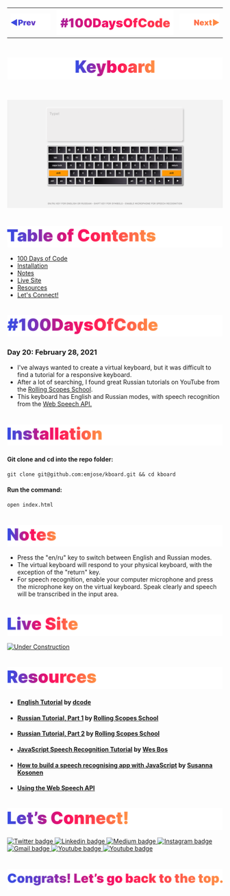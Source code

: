 <p id="header"><p>

<table><tr>
<td> <a href="https://github.com/emjose/calculator-vuejs/#header"><img src="assets/header-left.png" alt="previous" style="width: 200px;"/></a> </td>
<td> <a href="https://github.com/emjose/one-hundred/#header"><img src="assets/header-center.png" alt="100 days of code" style="width: 580px;"/></a> </td>
<td> <a href="https://github.com/emjose/slingshot/#header"><img src="assets/header-right.png" alt="next" style="width: 200px;"/></a> </td>
</tr></table>

<br>

<p id="project-title"><p>

<a href=#table-of-contents>![Keyboard](assets/inter-020-keyboard.png)</a> 

<br>

<a href="https://emjose.github.io/kboard/">![Keyboard](assets/preview-020-keyboard.png)</a> 

#

<p id="table-of-contents"><p>

<a href=#table-of-contents>![Table of Contents](assets/inter-toc.png)</a>  

- [100 Days of Code](#100days)
- [Installation](#installation)
- [Notes](#notes) 
- [Live Site](#live-site)
- [Resources](#resources)
- [Let's Connect!](#lets-connect) 

#

<p id="100days"><p>

<a href=#100days>![#100DaysOfCode](assets/inter-100hash.png)</a>  

### Day 20: February 28, 2021
- I've always wanted to create a virtual keyboard, but it was difficult to find a tutorial for a responsive keyboard.
- After a lot of searching, I found great Russian tutorials on YouTube from the <a href="https://www.youtube.com/channel/UC578nebW2Mn-mNgjEArGZug">Rolling Scopes School</a>.
- This keyboard has English and Russian modes, with speech recognition from the <a href="https://developer.mozilla.org/en-US/docs/Web/API/Web_Speech_API/Using_the_Web_Speech_API">Web Speech API.</a>

#

<p id="installation"><p>

<a href=#installation>![Installation](assets/inter-installation.png)</a>

#### Git clone and cd into the repo folder:
``` 
git clone git@github.com:emjose/kboard.git && cd kboard 
```
#### Run the command:
```
open index.html
```

#

<p id="notes"><p>

<a href=#notes>![Notes](assets/inter-notes.png)</a>

- Press the "en/ru" key to switch between English and Russian modes.
- The virtual keyboard will respond to your physical keyboard, with the exception of the "return" key.
- For speech recognition, enable your computer microphone and press the microphone key on the virtual keyboard. Speak clearly and speech will be transcribed in the input area.

#

<p id="live-site"><p>

<a href="https://emjose.github.io/kboard/">![Live Site](assets/inter-live-site.png)</a>  

<a href="https://emjose.github.io/kboard/">![Under Construction](assets/020-keyboard.gif)</a>

#

<p id="resources"><p>

<a href=#resources>![Resources](assets/inter-resources.png)</a>  

- #### [English Tutorial](https://youtu.be/N3cq0BHDMOY) by [dcode](https://www.youtube.com/channel/UCjX0FtIZBBVD3YoCcxnDC4g) 
  
- #### [Russian Tutorial, Part 1](https://youtu.be/nuQW_cBLR6Q) by [Rolling Scopes School](https://www.youtube.com/channel/UC578nebW2Mn-mNgjEArGZug)
  
- #### [Russian Tutorial, Part 2](https://youtu.be/dAxI351AhCg) by [Rolling Scopes School](https://www.youtube.com/channel/UC578nebW2Mn-mNgjEArGZug)

- #### [JavaScript Speech Recognition Tutorial](https://www.youtube.com/watch?v=0mJC0A72Fnw) by [Wes Bos](https://www.youtube.com/channel/UCoebwHSTvwalADTJhps0emA)

- #### [How to build a speech recognising app with JavaScript](https://medium.com/@susannakosonen/how-to-build-a-speech-recognising-app-with-javascript-1d5e5ba2c2c9) by [Susanna Kosonen](https://medium.com/@susannakosonen)

- #### [Using the Web Speech API](https://developer.mozilla.org/en-US/docs/Web/API/Web_Speech_API/Using_the_Web_Speech_API)
  
#

<p id="lets-connect"><p>

<a href=#lets-connect>![Let's Connect!](assets/inter-lets-connect.png)</a>

<p><a href="https://twitter.com/Emmanuel_Labor"><img src="https://img.shields.io/badge/twitter-%231DA1F2.svg?&style=for-the-badge&logo=twitter&logoColor=white" height=30 width=90 alt="Twitter badge"> <a href="https://www.linkedin.com/in/emmanuelpjose/"><img src="https://img.shields.io/badge/linkedin-%230064e7.svg?&style=for-the-badge&logo=linkedin&logoColor=white" height=30 width=90 alt="Linkedin badge"> <a href="https://emmanueljose.medium.com/"><img src="https://img.shields.io/badge/medium-%238700f5.svg?&style=for-the-badge&logo=medium&logoColor=white" height=30 width=90 alt="Medium badge"> <a href="https://www.instagram.com/emmanuel_jose/"><img src="https://img.shields.io/badge/instagram-%23ff0077.svg?&style=for-the-badge&logo=instagram&logoColor=white" height=30 width=90 alt="Instagram badge"> <a href="mailto:emjose@gmail.com"><img src="https://img.shields.io/badge/gmail-%23fd1745.svg?&style=for-the-badge&logo=gmail&logoColor=white" height=30 width=90 alt="Gmail badge"> <a href="https://www.youtube.com/channel/UCQdqFg-_J83jn9xJRd1W3tQ/videos"><img src="https://img.shields.io/badge/youtube-%23FF0000.svg?&style=for-the-badge&logo=youtube&logoColor=white" height=30 width=90 alt="Youtube badge"> <a href="https://github.com/emjose"><img src="https://img.shields.io/badge/github-%23ff8e44.svg?&style=for-the-badge&logo=github&logoColor=white" height=30 width=90 alt="Youtube badge"></p>

#

<a href=#header>![Back to Top](assets/inter-congrats.png)</a>